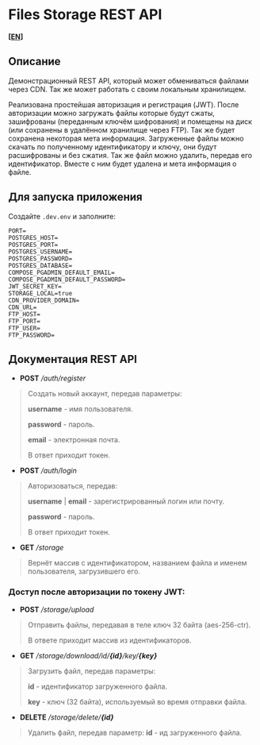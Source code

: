 # Files Storage REST API
**[[EN](https://github.com/Elaboro/Files-Storage-REST-API#readme)]**


## Описание
Демонстрационный REST API, который может обмениваться файлами через CDN. Так же может работать с своим локальным хранилищем.

Реализована простейшая авторизация и регистрация (JWT). После авторизации можно загружать файлы которые будут сжаты, зашифрованы (переданным ключём шифрования) и помещены на диск (или сохранены в удалённом хранилище через FTP). Так же будет сохранена некоторая мета информация. Загруженные файлы можно скачать по полученному идентификатору и ключу, они будут расшифрованы и без сжатия.
Так же файл можно удалить, передав его идентификатор. Вместе с ним будет удалена и мета информация о файле.

## Для запуска приложения

Создайте `.dev.env` и заполните:
```
PORT=
POSTGRES_HOST=
POSTGRES_PORT=
POSTGRES_USERNAME=
POSTGRES_PASSWORD=
POSTGRES_DATABASE=
COMPOSE_PGADMIN_DEFAULT_EMAIL=
COMPOSE_PGADMIN_DEFAULT_PASSWORD=
JWT_SECRET_KEY=
STORAGE_LOCAL=true
CDN_PROVIDER_DOMAIN=
CDN_URL=
FTP_HOST=
FTP_PORT=
FTP_USER=
FTP_PASSWORD=
```


## Документация REST API

- **POST** */auth/register*

>Создать новый аккаунт, передав параметры:
>
>**username** - имя пользователя.
>
>**password** - пароль.
>
>**email** - электронная почта.
>
>В ответ приходит токен.

- **POST** */auth/login*

>Авторизоваться, передав:
>
>**username** | **email** - зарегистрированный логин или почту.
>
>**password** - пароль.
>
>В ответ приходит токен.

- **GET** */storage*

>Вернёт массив с идентификатором, названием файла и именем пользователя, загрузившего его.

### Доступ после авторизации по токену JWT:

- **POST** */storage/upload*


>Отправить файлы, передавая в теле ключ 32 байта (aes-256-ctr).
>
>В ответе приходит массив из идентификаторов.

- **GET** */storage/download/id/**{id}**/key/**{key}***


>Загрузить файл, передав параметры:
>
>**id** - идентификатор загруженного файла.
>
>**key** - ключ (32 байта), используемый во время отправки файла.

- **DELETE** */storage/delete/**{id}***


>Удалить файл, передав параметр:
>**id** - ид загруженного файла.
